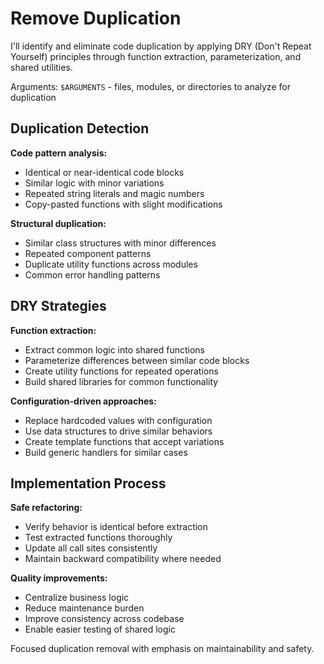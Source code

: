 # Remove Duplication

I'll identify and eliminate code duplication by applying DRY (Don't Repeat Yourself) principles through function extraction, parameterization, and shared utilities.

Arguments: `$ARGUMENTS` - files, modules, or directories to analyze for duplication

## Duplication Detection

**Code pattern analysis:**
- Identical or near-identical code blocks
- Similar logic with minor variations
- Repeated string literals and magic numbers
- Copy-pasted functions with slight modifications

**Structural duplication:**
- Similar class structures with minor differences
- Repeated component patterns
- Duplicate utility functions across modules
- Common error handling patterns

## DRY Strategies

**Function extraction:**
- Extract common logic into shared functions
- Parameterize differences between similar code blocks
- Create utility functions for repeated operations
- Build shared libraries for common functionality

**Configuration-driven approaches:**
- Replace hardcoded values with configuration
- Use data structures to drive similar behaviors
- Create template functions that accept variations
- Build generic handlers for similar cases

## Implementation Process

**Safe refactoring:**
- Verify behavior is identical before extraction
- Test extracted functions thoroughly
- Update all call sites consistently
- Maintain backward compatibility where needed

**Quality improvements:**
- Centralize business logic
- Reduce maintenance burden
- Improve consistency across codebase
- Enable easier testing of shared logic

Focused duplication removal with emphasis on maintainability and safety.